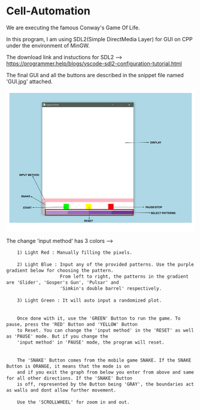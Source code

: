 # Cell-Automation

We are executing the famous Conway's Game Of Life.

In this program, I am using SDL2(Simple DirectMedia Layer) for GUI on CPP under the environment of MinGW.

The download link and instuctions for SDL2 --> https://programmer.help/blogs/vscode-sdl2-configuration-tutorial.html

The final GUI and all the buttons are described in the snippet file named 'GUI.jpg' attached.

<img src="./GUI.jpg">

The change 'input method' has 3 colors -->
    
        1) Light Red : Manually filling the pixels.

        2) Light Blue : Input any of the provided patterns. Use the purple gradient below for choosing the pattern.
                        From left to right, the patterns in the gradient are 'Glider', 'Gosper's Gun', 'Pulsar' and
                        'Simkin's double barrel' respectively.

        3) Light Green : It will auto input a randomized plot.

        
        Once done with it, use the 'GREEN' Button to run the game. To pause, press the 'RED' Button and 'YELLOW' Button
        to Reset. You can change the 'input method' in the 'RESET' as well as 'PAUSE' mode. But if you change the 
        'input method' in 'PAUSE' mode, the program will reset.


        The 'SNAKE' Button comes from the mobile game SNAKE. If the SNAKE Button is ORANGE, it means that the mode is on
        and if you exit the graph from below you enter from above and same for all other directions. If the 'SNAKE' Button
        is off, represented by the Button being 'GRAY', the boundaries act as walls and dont allow further movement.

        Use the 'SCROLLWHEEL' for zoom in and out.
